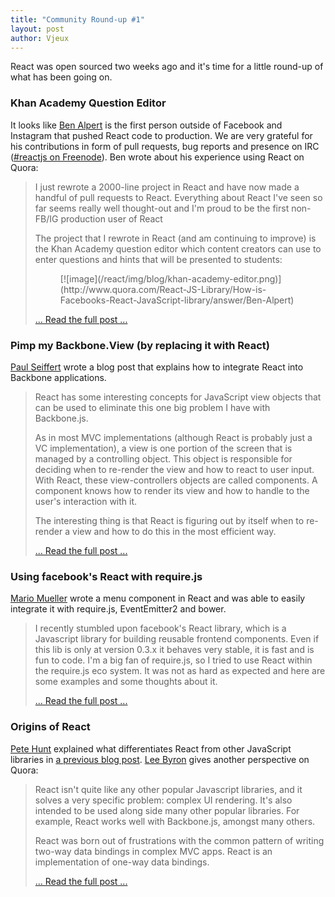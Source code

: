 ```yaml
---
title: "Community Round-up #1"
layout: post
author: Vjeux
---
```


React was open sourced two weeks ago and it's time for a little round-up of what has been going on.

### Khan Academy Question Editor

It looks like [Ben Alpert](http://benalpert.com/) is the first person outside of Facebook and Instagram that pushed React code to production. We are very grateful for his contributions in form of pull requests, bug reports and presence on IRC ([#reactjs on Freenode](irc://chat.freenode.net/reactjs)). Ben wrote about his experience using React on Quora:

> I just rewrote a 2000-line project in React and have now made a handful of pull requests to React. Everything about React I've seen so far seems really well thought-out and I'm proud to be the first non-FB/IG production user of React
>
> The project that I rewrote in React (and am continuing to improve) is the Khan Academy question editor which content creators can use to enter questions and hints that will be presented to students:
> <figure>[![image](/react/img/blog/khan-academy-editor.png)](http://www.quora.com/React-JS-Library/How-is-Facebooks-React-JavaScript-library/answer/Ben-Alpert)</figure>
>
> [... Read the full post ...](http://www.quora.com/React-JS-Library/How-is-Facebooks-React-JavaScript-library/answer/Ben-Alpert)

### Pimp my Backbone.View (by replacing it with React)

[Paul Seiffert](https://blog.mayflower.de/) wrote a blog post that explains how to integrate React into Backbone applications.

> React has some interesting concepts for JavaScript view objects that can be used to eliminate this one big problem I have with Backbone.js.
>
> As in most MVC implementations (although React is probably just a VC implementation), a view is one portion of the screen that is managed by a controlling object. This object is responsible for deciding when to re-render the view and how to react to user input. With React, these view-controllers objects are called components. A component knows how to render its view and how to handle to the user's interaction with it.
>
> The interesting thing is that React is figuring out by itself when to re-render a view and how to do this in the most efficient way.
>
> [... Read the full post ...](https://blog.mayflower.de/3937-Backbone-React.html)

### Using facebook's React with require.js

[Mario Mueller](http://blog.xenji.com/) wrote a menu component in React and was able to easily integrate it with require.js, EventEmitter2 and bower.

> I recently stumbled upon facebook's React library, which is a Javascript library for building reusable frontend components. Even if this lib is only at version 0.3.x it behaves very stable, it is fast and is fun to code. I'm a big fan of require.js, so I tried to use React within the require.js eco system. It was not as hard as expected and here are some examples and some thoughts about it.
>
> [... Read the full post ...](http://blog.xenji.com/2013/06/facebooks-react-require-js.html)

### Origins of React

[Pete Hunt](http://www.petehunt.net/blog/) explained what differentiates React from other JavaScript libraries in [a previous blog post](http://facebook.github.io/react/blog/2013/06/05/why-react.html). [Lee Byron](http://leebyron.com/) gives another perspective on Quora:

> React isn't quite like any other popular Javascript libraries, and it solves a very specific problem: complex UI rendering. It's also intended to be used along side many other popular libraries. For example, React works well with Backbone.js, amongst many others.
>
> React was born out of frustrations with the common pattern of writing two-way data bindings in complex MVC apps. React is an implementation of one-way data bindings.
>
> [... Read the full post ...](http://www.quora.com/React-JS-Library/How-is-Facebooks-React-JavaScript-library/answer/Lee-Byron?srid=3DcX)
